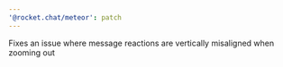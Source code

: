 ```yaml
---
'@rocket.chat/meteor': patch
---
```


Fixes an issue where message reactions are vertically misaligned when zooming out
